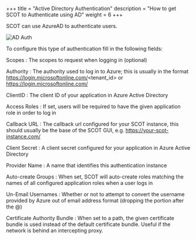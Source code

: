 +++
title = "Active Directory Authentication"
description = "How to get SCOT to Authenticate using AD"
weight = 6
+++

SCOT can use AzureAD to authenticate users.  

![AD Auth](/images/ADAuth.png)

To configure this type of authentication fill in the following fields:

Scopes
: The scopes to request when logging in (optional)

Authority
: The authority used to log in to Azure; this is usually in the format https://login.microsoftonline.com/<tenant_id> or https://login.microsoftonline.com/

ClientID
: The client ID of your application in Azure Active Directory

Access Roles
: If set, users will be required to have the given application role in order to log in

Callback URL
: The callback url configured for your SCOT instance, this should usually be the base of the SCOT GUI, e.g. https://your-scot-instance.com/

Client Secret
: A client secret configured for your application in Azure Active Directory

Provider Name
: A name that identifies this authentication instance

Auto-create Groups
: When set, SCOT will auto-create roles matching the names of all configured application roles when a user logs in


Un-Email Usernames
: Whether or not to attempt to convert the username provided by Azure out of email address format (dropping the portion after the @)


Certificate Authority Bundle
: When set to a path, the given certificate bundle is used instead of the default certificate bundle. Useful if the network is behind an intercepting proxy.



